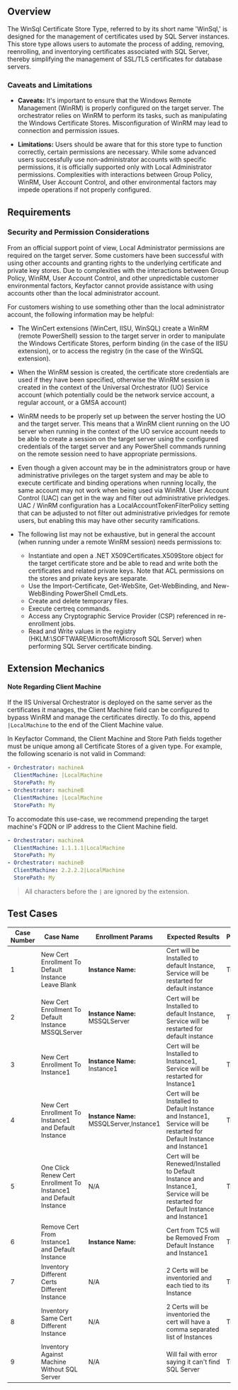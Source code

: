## Overview

The WinSql Certificate Store Type, referred to by its short name 'WinSql,' is designed for the management of certificates used by SQL Server instances. This store type allows users to automate the process of adding, removing, reenrolling, and inventorying certificates associated with SQL Server, thereby simplifying the management of SSL/TLS certificates for database servers.

### Caveats and Limitations

- **Caveats:** It's important to ensure that the Windows Remote Management (WinRM) is properly configured on the target server. The orchestrator relies on WinRM to perform its tasks, such as manipulating the Windows Certificate Stores. Misconfiguration of WinRM may lead to connection and permission issues.

- **Limitations:** Users should be aware that for this store type to function correctly, certain permissions are necessary. While some advanced users successfully use non-administrator accounts with specific permissions, it is officially supported only with Local Administrator permissions. Complexities with interactions between Group Policy, WinRM, User Account Control, and other environmental factors may impede operations if not properly configured.

## Requirements

### Security and Permission Considerations

From an official support point of view, Local Administrator permissions are required on the target server. Some customers have been successful with using other accounts and granting rights to the underlying certificate and private key stores. Due to complexities with the interactions between Group Policy, WinRM, User Account Control, and other unpredictable customer environmental factors, Keyfactor cannot provide assistance with using accounts other than the local administrator account.
 
For customers wishing to use something other than the local administrator account, the following information may be helpful:
 
*	The WinCert extensions (WinCert, IISU, WinSQL) create a WinRM (remote PowerShell) session to the target server in order to manipulate the Windows Certificate Stores, perform binding (in the case of the IISU extension), or to access the registry (in the case of the WinSQL extension). 
 
*	When the WinRM session is created, the certificate store credentials are used if they have been specified, otherwise the WinRM session is created in the context of the Universal Orchestrator (UO) Service account (which potentially could be the network service account, a regular account, or a GMSA account)
 
*	WinRM needs to be properly set up between the server hosting the UO and the target server. This means that a WinRM client running on the UO server when running in the context of the UO service account needs to be able to create a session on the target server using the configured credentials of the target server and any PowerShell commands running on the remote session need to have appropriate permissions. 
 
*	Even though a given account may be in the administrators group or have administrative privileges on the target system and may be able to execute certificate and binding operations when running locally, the same account may not work when being used via WinRM. User Account Control (UAC) can get in the way and filter out administrative privledges. UAC / WinRM configuration has a LocalAccountTokenFilterPolicy setting that can be adjusted to not filter out administrative privledges for remote users, but enabling this may have other security ramifications. 
 
*	The following list may not be exhaustive, but in general the account (when running under a remote WinRM session) needs permissions to:
    -	Instantiate and open a .NET X509Certificates.X509Store object for the target certificate store and be able to read and write both the certificates and related private keys. Note that ACL permissions on the stores and private keys are separate.
    -	Use the Import-Certificate, Get-WebSite, Get-WebBinding, and New-WebBinding PowerShell CmdLets.
    -	Create and delete temporary files.
    -	Execute certreq commands.
    -	Access any Cryptographic Service Provider (CSP) referenced in re-enrollment jobs.
    -	Read and Write values in the registry (HKLM:\SOFTWARE\Microsoft\Microsoft SQL Server) when performing SQL Server certificate binding.

## Extension Mechanics

#### Note Regarding Client Machine

If the IIS Universal Orchestrator is deployed on the same server as the certificates it manages, the Client Machine field can be configured to bypass WinRM and manage the certificates directly. To do this, append `|LocalMachine` to the end of the Client Machine value. 

In Keyfactor Command, the Client Machine and Store Path fields together must be unique among all Certificate Stores of a given type. For example, the following scenario is not valid in Command:

```yaml
- Orchestrator: machineA
  ClientMachine: |LocalMachine
  StorePath: My
- Orchestrator: machineB
  ClientMachine: |LocalMachine
  StorePath: My
```

To accomodate this use-case, we recommend prepending the target machine's FQDN or IP address to the Client Machine field. 

```yaml
- Orchestrator: machineA
  ClientMachine: 1.1.1.1|LocalMachine
  StorePath: My
- Orchestrator: machineB
  ClientMachine: 2.2.2.2|LocalMachine
  StorePath: My
```

> All characters before the `|` are ignored by the extension.

## Test Cases

| Case Number | Case Name                                                         | Enrollment Params                        | Expected Results                                                                                                               | Passed | Screenshot                   |
|-------------|-------------------------------------------------------------------|------------------------------------------|--------------------------------------------------------------------------------------------------------------------------------|--------|------------------------------|
| 1	          | New Cert Enrollment To Default Instance Leave Blank               | **Instance Name:**                       | Cert will be Installed to default Instance, Service will be restarted for default instance                                     | True   | ![](../docsource/images/SQLTestCase1.gif) |
| 2	          | New Cert Enrollment To Default Instance MSSQLServer               | **Instance Name:** MSSQLServer           | Cert will be Installed to default Instance, Service will be restarted for default instance                                     | True   | ![](../docsource/images/SQLTestCase2.gif) |
| 3	          | New Cert Enrollment To Instance1                                  | **Instance Name:** Instance1             | Cert will be Installed to Instance1, Service will be restarted for Instance1                                                   | True   | ![](../docsource/images/SQLTestCase3.gif) |
| 4	          | New Cert Enrollment To Instance1 and Default Instance             | **Instance Name:** MSSQLServer,Instance1 | Cert will be Installed to Default Instance and Instance1, Service will be restarted for Default Instance and Instance1         | True   | ![](../docsource/images/SQLTestCase4.gif) |
| 5	          | One Click Renew Cert Enrollment To Instance1 and Default Instance | N/A                                      | Cert will be Renewed/Installed to Default Instance and Instance1, Service will be restarted for Default Instance and Instance1 | True   | ![](../docsource/images/SQLTestCase5.gif) |
| 6	          | Remove Cert From Instance1 and Default Instance                   | **Instance Name:**                       | Cert from TC5 will be Removed From Default Instance and Instance1                                                              | True   | ![](../docsource/images/SQLTestCase6.gif) |
| 7	          | Inventory Different Certs Different Instance                      | N/A                                      | 2 Certs will be inventoried and each tied to its Instance                                                                      | True   | ![](../docsource/images/SQLTestCase7.gif) |
| 8	          | Inventory Same Cert Different Instance                            | N/A                                      | 2 Certs will be inventoried the cert will have a comma separated list of Instances                                             | True   | ![](../docsource/images/SQLTestCase8.gif) |
| 9	          | Inventory Against Machine Without SQL Server                      | N/A                                      | Will fail with error saying it can't find SQL Server                                                                           | True   | ![](../docsource/images/SQLTestCase9.gif) |
